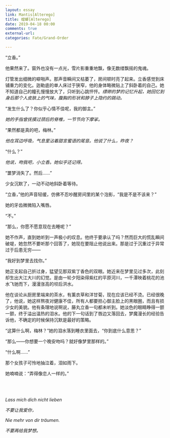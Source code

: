 ```yaml
---
layout: essay
link: Mantis[Alterego]
title: 螳螂[Alterego]
date: 2019-04-18 00:00
comments: true
external-url:
categories: Fate/Grand-Order

---
```


“立香。”<br>

他果然来了。窗外也没有一点光，雪片影重重地飘，像无数缕飘摇的鬼魂。<br>

灯管发出细微的噼啪声。那声音瞬间又枯萎了，房间顿时亮了起来。立香感觉到床铺重力的变化。迦勒底的单人床过于狭窄，他的身体略微贴上了斜卧着的自己。她不知道自己的瞳孔慢慢放大了，只听到心跳怦怦。*缥缈的梦的记忆升起，她回忆到身后那个人皮肤上的气味，腹胸的形状和脖子上隐约的跳动。*<br>

“发生什么了？你似乎心情不佳呢，我的御主。”<br>

*她的手指曾抚摸过颈后的脊椎，一节节向下摩挲。*<br>

“果然都是真的吧，梅林。”<br>

*他在耳边呼吸，气息里沾着甜言蜜语的尾音。他说了什么，昨夜？*<br>

“什么？”<br>

*他说，吻我吧，小立香。她似乎还记得。*<br>

“噩梦消失了。然后……”<br>

少女沉默了，一动不动地斜卧着等待。<br>

“立香，”他的声音轻缓，仿佛不忍吵醒房间里的某个泡影，“我是不是不该来？”<br>

她的牙齿微微陷入嘴唇。<br>

“不。”<br>

“那么，你愿不愿意现在去睡呢？”<br>

她不作声，直到她听到一声极小的叹息。他终于要承认了吗？然而巨大的慌乱瞬间破堤，她忽然不要听那个回答了，她现在要阻止他说出来。那是过于沉重过于异常过于后患无穷——<br>

“我好到梦里去找你。”<br>

她正支起自己折过身，猛望见那双紫丁香色的双眼。她近来在梦里见过多次，此刻却生出大江大川的幻觉。是由一轮夕阳染得紫红的平原河川，一千潭映着桃花的池水飞驰而下，漫漫涨高的坝后洪水。<br>

他在谈论从厨房里端来的茶水，有薰衣草和洋甘菊，现在应该已经不烫。已经很晚了，他说，她这样熬夜对健康不佳，所有人都要担心御主脸上的黑眼圈，而且有损少女的美貌。他有条理地说啊说，藤丸立香一句都未听到。她淡色的眼睛睁得一颤一颤，终于溢出温热的泪水。他的下一句话到了唇边又落回去，梦魔漫长的经验告诉他，不确定的时候保持沉默是最好的策略。<br>

“这算什么啊，梅林？”她的泪水落到睡衣里面去，“你到底什么意思？”<br>

“那么——你想要一个晚安吻吗？就好像梦里那样的。”<br>

“什么啊……”<br>

那个女孩子可怜地抽泣着，泪如雨下。<br>

她喃喃说：“弄得像恋人一样的。”<br>
<br>
<br>
<br>

*Lass mich dich nicht lieben*<br>

*不要让我爱你，*<br>

*Nie mehr von dir träumen.*<br>

*不要再给我梦想。*<br>
